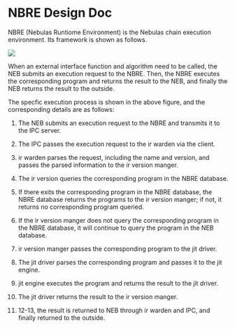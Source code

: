 # NBRE Design Doc

NBRE (Nebulas Runtiome Environment) is the Nebulas chain execution environment.
Its framework is shown as follows.

![](https://github.com/nebulasio/nebdocs/blob/master/docs/resources/NBRE-Overview.png)

When an external interface function and algorithm need to be called, the NEB submits an execution request to the NBRE.
Then, the NBRE executes the corresponding program and returns the result to the NEB, and finally the NEB returns the result to the outside.

The specfic execution process is shown in the above figure, and the corresponding details are as follows:

1. The NEB submits an execution request to the NBRE and transmits it to the IPC server.

2. The IPC passes the execution request to the ir warden via the client.

3. ir warden parses the request, including the name and version, and passes the parsed information to the ir version manger.

4. The ir version queries the corresponding program in the NBRE database.

5. If there exits the corresponding program in the NBRE database, the NBRE database returns the programs to the ir version manger; if not, it returns no corresponding program queried.

6. If the ir version manger does not query the corresponding program in the NBRE database, it will continue to query the program in the NEB database.

7. ir version manger passes the corresponding program to the jit driver.

8. The jit driver parses the corresponding program and passes it to the jit engine.

9. jit engine executes the program and returns the result to the jit driver.

10. The jit driver returns the result to the ir version manger.

11. 12-13, the result is returned to NEB through ir warden and IPC, and finally returned to the outside.